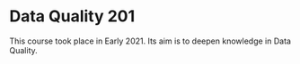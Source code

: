 # Data Quality 201

This course took place in Early 2021. Its aim is to deepen knowledge in Data Quality.